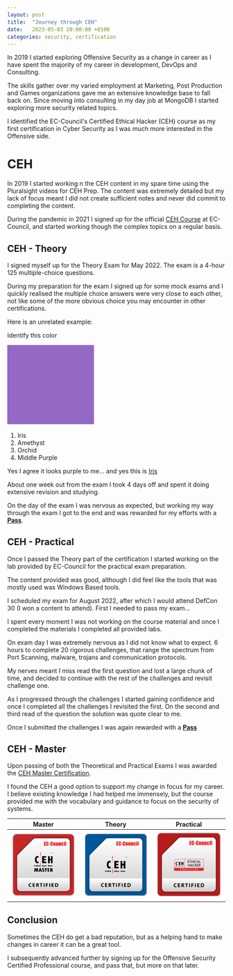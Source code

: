 ```yaml
---
layout: post
title:  "Journey through CEH"
date:   2023-05-03 20:00:00 +0100
categories: security, certification
---
```


In 2019 I started exploring Offensive Security as a change in career as I have spent the majority of my career in development, DevOps and Consulting.

The skills gather over my varied employment at Marketing, Post Production and Games organizations gave me an extensive knowledge base to fall back on. Since moving into consulting in my day job at MongoDB I started exploring more security related topics. 

I identified the EC-Council's Certified Ethical Hacker (CEH) course as my first certification in Cyber Security as I was much more interested in the Offensive side. 

# CEH 

In 2019 I started working n the CEH content in my spare time using the Pluralsight videos for CEH Prep. The content was extremely detailed but my lack of focus meant I did not create sufficient notes and never did commit to completing the content.

During the pandemic in 2021 I signed up for the official [CEH Course](https://www.eccouncil.org/train-certify/certified-ethical-hacker-ceh/) at EC-Council, and started working though the complex topics on a regular basis. 

## CEH - Theory

I signed myself up for the Theory Exam for May 2022. The exam is a 4-hour 125 multiple-choice questions. 

During my preparation for the exam I signed up for some mock exams and I quickly realised the multiple choice answers were very close to each other, not like some of the more obvious choice you may encounter in other certifications. 

Here is an unrelated example:

Identify this color

<img src="/assets/color.png" width="200px">

1. Iris
2. Amethyst
3. Orchid
4. Middle Purple

Yes I agree it looks purple to me... and yes this is [Iris](https://www.color-meanings.com/shades-of-purple-color-names-html-hex-rgb-codes/)

About one week out from the exam I took 4 days off and spent it doing extensive revision and studying. 

On the day of the exam I was nervous as expected, but working my way through the exam I got to the end and was rewarded for my efforts with a [**Pass**](https://aspen.eccouncil.org/VerifyBadge?type=certification&a=IklI8VJJRcrxRV0qYAV/BJuaHuJQzzWZ2mUvNTvpYh4=).

## CEH - Practical

Once I passed the Theory part of the certification I started working on the lab provided by EC-Council for the practical exam preparation.

The content provided was good, although I did feel like the tools that was mostly used was Windows Based tools.

I scheduled my exam for August 2022, after which I would attend DefCon 30 (I won a content to attend). First I needed to pass my exam...

I spent every moment I was not working on the course material and once I completed the materials I completed all provided labs.

On exam day I was extremely nervous as I did not know what to expect. 6 hours to complete 20 rigorous challenges, that range the spectrum from Port Scanning, malware, trojans and communication protocols.

My nerves meant I miss read the first question and lost a large chunk of time, and decided to continue with the rest of the challenges and revisit challenge one.

As I progressed through the challenges I started gaining confidence and once I completed all the challenges I revisited the first. On the second and third read of the question the solution was quote clear to me. 

Once I submitted the challenges I was again rewarded with a [**Pass**](https://aspen.eccouncil.org/VerifyBadge?type=certification&a=VVUr2sh+obJViSmBkqkrXVjmuctLmvVQxfYIGVXNbdU=)

## CEH - Master

Upon passing of both the Theoretical and Practical Exams I was awarded the [CEH Master Certification](https://aspen.eccouncil.org/VerifyBadge?type=certification&a=VVUr2sh+obJViSmBkqkrXbilwSG7bu8Nqr+9ZhZ2aME=).

I found the CEH a good option to support my change in focus for my career. I believe existing knowledge I had helped me immensely, but the course provided me with the vocabulary and guidance to focus on the security of systems.

| Master                                                       | Theory                                                 | Practical                                                       |
|--------------------------------------------------------------|--------------------------------------------------------|-----------------------------------------------------------------|
| <img src="/assets/CEHMASTER_5FB43496785F.png" width="200px"> | <img src="/assets/CEH_2E345519D3F7.png" width="200px"> | <img src="/assets/CEHPRACTICAL_5FB43496785F.png" width="200px"> |

## Conclusion 

Sometimes the CEH do get a bad reputation, but as a helping hand to make changes in career it can be a great tool. 

I subsequently advanced further by signing up for the Offensive Security Certified Professional course, and pass that, but more on that later. 
